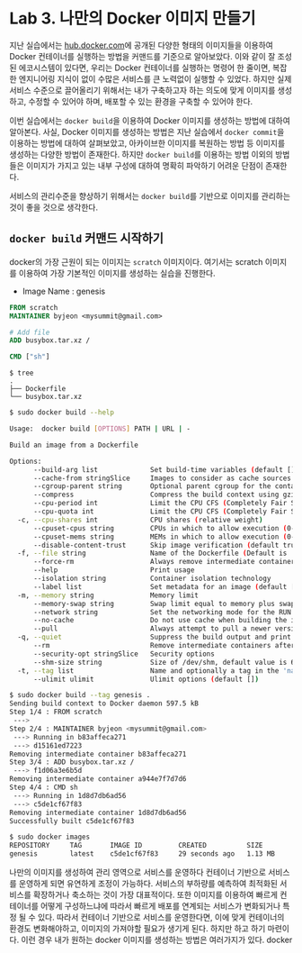 # Lab 3. 나만의 Docker 이미지 만들기

지난 실습에서는 [hub.docker.com](https://hub.docker.com/)에 공개된 다양한 형태의 이미지들을 이용하여 Docker 컨테이너를 실행하는 방법을 커맨드를 기준으로 알아보았다. 이와 같이 잘 조성된 에코시스템이 있다면, 우리는 Docker 컨테이너를 실행하는 명령어 한 줄이면, 복잡한 엔지니어링 지식이 없이 수많은 서비스를 큰 노력없이 실행할 수 있었다.
하지만 실제 서비스 수준으로 끌어올리기 위해서는 내가 구축하고자 하는 의도에 맞게 이미지를 생성하고, 수정할 수 있어야 하며, 배포할 수 있는 환경을 구축할 수 있어야 한다.

이번 실습에서는 `docker build`을 이용하여 Docker 이미지를 생성하는 방법에 대하여 알아본다. 사실, Docker 이미지를 생성하는 방법은 지난 실습에서 `docker commit`을 이용하는 방법에 대하여 살펴보았고, 아카이브한 이미지를 복원하는 방법 등 이미지를 생성하는 다양한 방법이 존재한다. 하지만 `docker build`를 이용하는 방법 이외의 방법들은 이미지가 가지고 있는 내부 구성에 대하여 명확히 파악하기 어려운 단점이 존재한다.

서비스의 관리수준을 향상하기 위해서는 `docker build`를 기반으로 이미지를 관리하는 것이 좋을 것으로 생각한다.

## `docker build` 커맨드 시작하기
docker의 가장 근원이 되는 이미지는 `scratch` 이미지이다.
여기서는 scratch 이미지를 이용하여 가장 기본적인 이미지를 생성하는 실습을 진행한다.

- Image Name : genesis

```Dockerfile
FROM scratch
MAINTAINER byjeon <mysummit@gmail.com>

# Add file
ADD busybox.tar.xz /

CMD ["sh"]
```

```tree
$ tree
.
├── Dockerfile
└── busybox.tar.xz
```

```Bash
$ sudo docker build --help

Usage:	docker build [OPTIONS] PATH | URL | -

Build an image from a Dockerfile

Options:
      --build-arg list             Set build-time variables (default [])
      --cache-from stringSlice     Images to consider as cache sources
      --cgroup-parent string       Optional parent cgroup for the container
      --compress                   Compress the build context using gzip
      --cpu-period int             Limit the CPU CFS (Completely Fair Scheduler) period
      --cpu-quota int              Limit the CPU CFS (Completely Fair Scheduler) quota
  -c, --cpu-shares int             CPU shares (relative weight)
      --cpuset-cpus string         CPUs in which to allow execution (0-3, 0,1)
      --cpuset-mems string         MEMs in which to allow execution (0-3, 0,1)
      --disable-content-trust      Skip image verification (default true)
  -f, --file string                Name of the Dockerfile (Default is 'PATH/Dockerfile')
      --force-rm                   Always remove intermediate containers
      --help                       Print usage
      --isolation string           Container isolation technology
      --label list                 Set metadata for an image (default [])
  -m, --memory string              Memory limit
      --memory-swap string         Swap limit equal to memory plus swap: '-1' to enable unlimited swap
      --network string             Set the networking mode for the RUN instructions during build (default "default")
      --no-cache                   Do not use cache when building the image
      --pull                       Always attempt to pull a newer version of the image
  -q, --quiet                      Suppress the build output and print image ID on success
      --rm                         Remove intermediate containers after a successful build (default true)
      --security-opt stringSlice   Security options
      --shm-size string            Size of /dev/shm, default value is 64MB
  -t, --tag list                   Name and optionally a tag in the 'name:tag' format (default [])
      --ulimit ulimit              Ulimit options (default [])
```

```bash
$ sudo docker build --tag genesis .
Sending build context to Docker daemon 597.5 kB
Step 1/4 : FROM scratch
 --->
Step 2/4 : MAINTAINER byjeon <mysummit@gmail.com>
 ---> Running in b83affeca271
 ---> d15161ed7223
Removing intermediate container b83affeca271
Step 3/4 : ADD busybox.tar.xz /
 ---> f1d06a3e6b5d
Removing intermediate container a944e7f7d7d6
Step 4/4 : CMD sh
 ---> Running in 1d8d7db6ad56
 ---> c5de1cf67f83
Removing intermediate container 1d8d7db6ad56
Successfully built c5de1cf67f83
```

```bash
$ sudo docker images
REPOSITORY     TAG       IMAGE ID         CREATED          SIZE
genesis        latest    c5de1cf67f83     29 seconds ago   1.13 MB
```



나만의 이미지를 생성하여  관리 영역으로 서비스를 운영하다
컨테이너 기반으로 서비스를 운영하게 되면 유연하게 조정이 가능하다. 서비스의 부하량를 예측하여 최적화된 서비스를 확장하거나 축소하는 것이 가장 대표적이다. 또한 이미지를 이용하여 빠르게 컨테이너를 어떻게 구성하느냐에 따라서 빠르게 배포를  연계되는 서비스가 변화되거나 특정 될 수 있다. 따라서 컨테이너 기반으로 서비스를 운영한다면,  이에 맞게 컨테이너의 환경도 변화해야하고, 이미지의  가져야할 필요가 생기게 된다. 하지만 하고 하기 마련이다. 이런 경우 내가 원하는 docker 이미지를 생성하는 방법은 여러가지가 있다. docker
